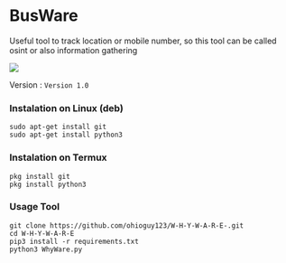 # BusWare
Useful tool to track location or mobile number, so this tool can be called osint or also information gathering

<img src="https://cdn.discordapp.com/attachments/1162041365698449540/1174731258362867793/image.png?ex=6568a8bd&is=655633bd&hm=f730b268a77fbc74761bec9c3f598ff65e9db498c672a3a5289b6f9453db59d8&"/>

Version :
```Version 1.0```

### Instalation on Linux (deb)
```
sudo apt-get install git
sudo apt-get install python3
```

### Instalation on Termux
```
pkg install git
pkg install python3
```

### Usage Tool
```
git clone https://github.com/ohioguy123/W-H-Y-W-A-R-E-.git
cd W-H-Y-W-A-R-E
pip3 install -r requirements.txt
python3 WhyWare.py
```
